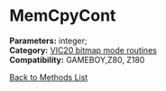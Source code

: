 # MemCpyCont

**Parameters:** integer;  
**Category:** [VIC20 bitmap mode routines](../categories/vic20_bitmap_mode_routines.md)  
**Compatibility:** GAMEBOY,Z80, Z180  


[Back to Methods List](../../SUMMARY.md)
